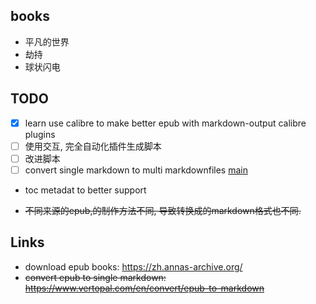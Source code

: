 ## books

* 平凡的世界
* 劫持
* 球状闪电

## TODO

* [x] learn use calibre to make better epub with markdown-output calibre plugins
* [ ] 使用交互, 完全自动化插件生成脚本
* [ ] 改进脚本
* [ ] convert single markdown to multi markdownfiles [main](./src/main.js)
* toc metadat to better support

* ~~不同来源的epub,的制作方法不同, 导致转换成的markdown格式也不同.~~

## Links

* download epub books: https://zh.annas-archive.org/
* ~~convert epub to single markdown: https://www.vertopal.com/en/convert/epub-to-markdown~~

<!-- ```bash
vertopal convert EPUB_INPUT_FILE --to markdown
``` -->
